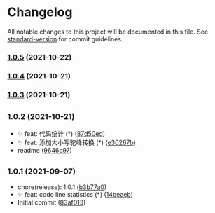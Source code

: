 # Changelog

All notable changes to this project will be documented in this file. See [standard-version](https://github.com/conventional-changelog/standard-version) for commit guidelines.

### [1.0.5](https://github.com/odinsam/odin-vsocdePlugs-Sundry/compare/v1.0.4...v1.0.5) (2021-10-22)

### [1.0.4](https://github.com/odinsam/odin-vsocdePlugs-Sundry/compare/v1.0.3...v1.0.4) (2021-10-21)

### [1.0.3](https://github.com/odinsam/odin-vsocdePlugs-Sundry/compare/v1.0.1...v1.0.3) (2021-10-21)

## <small>1.0.2 (2021-10-21)</small>

* ✨ feat: 代码统计 (*) ([87d50ed](https://github.com/odinsam/odin-vsocdePlugs-Sundry/commit/87d50ed))
* ✨ feat: 添加大小写驼峰转换 (*) ([e30267b](https://github.com/odinsam/odin-vsocdePlugs-Sundry/commit/e30267b))
* readme ([9646c97](https://github.com/odinsam/odin-vsocdePlugs-Sundry/commit/9646c97))



## <small>1.0.1 (2021-09-07)</small>

* chore(release): 1.0.1 ([b3b77a0](https://github.com/odinsam/odin-vsocdePlugs-Sundry/commit/b3b77a0))
* ✨ feat: code line statistics (*) ([14beaeb](https://github.com/odinsam/odin-vsocdePlugs-Sundry/commit/14beaeb))
* Initial commit ([83af013](https://github.com/odinsam/odin-vsocdePlugs-Sundry/commit/83af013))
